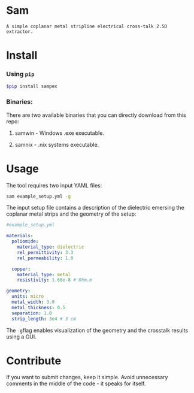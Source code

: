 # Sam

`A simple coplanar metal stripline electrical cross-talk 2.5D extractor.`

# Install

### Using `pip`

```sh 
$pip install sampex
```
### Binaries:

There are two available binaries that you can directly download from this repo:

1. samwin - Windows .exe executable.

2. samnix - .nix systems executable. 

# Usage

The tool requires two input YAML files:

```sh
sam example_setup.yml -g
```

The input setup file contains a description of the dielectric emersing the coplanar metal strips and the geometry of the setup:

```yaml
#example_setup.yml

materials:
  poliomide:
    material_type: dielectric
    rel_permittivity: 3.3
    rel_permeability: 1.0

  copper:
    material_type: metal
    resistivity: 1.68e-8 # Ohm.m

geometry:
  units: micro
  metal_width: 3.0
  metal_thickness: 0.5
  separation: 1.0
  strip_length: 3e4 # 3 cm
```

The `-g`flag enables visualization of the geometry and the crosstalk results using a GUI.

# Contribute

If you want to submit changes, keep it simple. 
Avoid unnecessary comments in the middle of the code - it speaks for itself.
